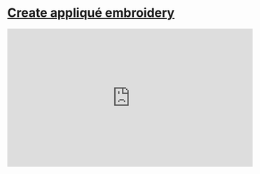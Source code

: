 # [Create appliqué embroidery](/wilcom-docs/Summary/summary_-_special/Create_appliqué_embroidery)

<iframe src="https://www.youtube.com/embed/JR48hKBfNyY" frameborder="0" 
      allow="accelerometer; autoplay; clipboard-write; encrypted-media; gyroscope; picture-in-picture" 
      allowfullscreen="" style="width: 560px; height: 315px;">
</iframe>
